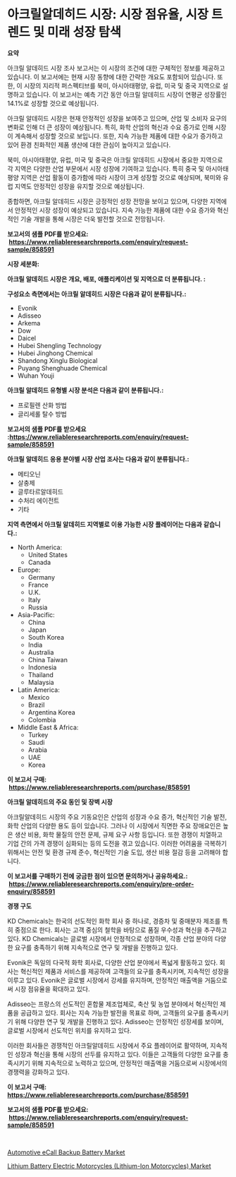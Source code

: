 <p><h1>아크릴알데히드 시장: 시장 점유율, 시장 트렌드 및 미래 성장 탐색</h1></p><p><strong>요약</strong></p>
<p><p>아크릴 알데히드 시장 조사 보고서는 이 시장의 조건에 대한 구체적인 정보를 제공하고 있습니다. 이 보고서에는 현재 시장 동향에 대한 간략한 개요도 포함되어 있습니다. 또한, 이 시장의 지리적 퍼스펙티브를 북미, 아시아태평양, 유럽, 미국 및 중국 지역으로 설명하고 있습니다. 이 보고서는 예측 기간 동안 아크릴 알데히드 시장이 연평균 성장률인 14.1%로 성장할 것으로 예상됩니다.</p><p>아크릴 알데히드 시장은 현재 안정적인 성장을 보여주고 있으며, 산업 및 소비자 요구의 변화로 인해 더 큰 성장이 예상됩니다. 특히, 화학 산업의 혁신과 수요 증가로 인해 시장이 계속해서 성장할 것으로 보입니다. 또한, 지속 가능한 제품에 대한 수요가 증가하고 있어 환경 친화적인 제품 생산에 대한 관심이 높아지고 있습니다.</p><p>북미, 아시아태평양, 유럽, 미국 및 중국은 아크릴 알데히드 시장에서 중요한 지역으로 각 지역은 다양한 산업 부문에서 시장 성장에 기여하고 있습니다. 특히 중국 및 아시아태평양 지역은 산업 활동이 증가함에 따라 시장이 크게 성장할 것으로 예상되며, 북미와 유럽 지역도 안정적인 성장을 유지할 것으로 예상됩니다.</p><p>종합하면, 아크릴 알데히드 시장은 긍정적인 성장 전망을 보이고 있으며, 다양한 지역에서 안정적인 시장 성장이 예상되고 있습니다. 지속 가능한 제품에 대한 수요 증가와 혁신적인 기술 개발을 통해 시장은 더욱 발전할 것으로 전망됩니다.</p></p>
<p><strong>보고서의 샘플 PDF를 받으세요: &nbsp;<a href="https://www.reliableresearchreports.com/enquiry/request-sample/858591">https://www.reliableresearchreports.com/enquiry/request-sample/858591</a></strong></p>
<p><strong>시장 세분화:</strong></p>
<p><strong> 아크릴 알데히드 시장은 개요, 배포, 애플리케이션 및 지역으로 더 분류됩니다. :</strong></p>
<p><strong>구성요소 측면에서는 아크릴 알데히드 시장은 다음과 같이 분류됩니다.:</strong></p>
<p><ul><li>Evonik</li><li>Adisseo</li><li>Arkema</li><li>Dow</li><li>Daicel</li><li>Hubei Shengling Technology</li><li>Hubei Jinghong Chemical</li><li>Shandong Xinglu Biological</li><li>Puyang Shenghuade Chemical</li><li>Wuhan Youji</li></ul></p>
<p><strong> 아크릴 알데히드 유형별 시장 분석은 다음과 같이 분류됩니다.:</strong></p>
<p><ul><li>프로필렌 산화 방법</li><li>글리세롤 탈수 방법</li></ul></p>
<p><strong>보고서의 샘플 PDF를 받으세요 :<a href="https://www.reliableresearchreports.com/enquiry/request-sample/858591">https://www.reliableresearchreports.com/enquiry/request-sample/858591</a></strong></p>
<p><strong> 아크릴 알데히드 응용 분야별 시장 산업 조사는 다음과 같이 분류됩니다.:</strong></p>
<p><ul><li>메티오닌</li><li>살충제</li><li>글루타르알데히드</li><li>수처리 에이전트</li><li>기타</li></ul></p>
<p><strong>지역 측면에서 아크릴 알데히드 지역별로 이용 가능한 시장 플레이어는 다음과 같습니다.:</strong></p>
<p><ul>
    <li>
        North America:
        <ul>
            <li>United States</li>
            <li>Canada</li>
        </ul>
    </li>
    <li>
        Europe:
        <ul>
            <li>Germany</li>
            <li>France</li>
            <li>U.K.</li>
            <li>Italy</li>
            <li>Russia</li>
        </ul>
    </li>
    <li>
        Asia-Pacific:
        <ul>
            <li>China</li>
            <li>Japan</li>
            <li>South Korea</li>
            <li>India</li>
            <li>Australia</li>
            <li>China Taiwan</li>
            <li>Indonesia</li>
            <li>Thailand</li>
            <li>Malaysia</li>
        </ul>
    </li>
    <li>
        Latin America:
        <ul>
            <li>Mexico</li>
            <li>Brazil</li>
            <li>Argentina Korea</li>
            <li>Colombia</li>
        </ul>
    </li>
    <li>
        Middle East & Africa:
        <ul>
            <li>Turkey</li>
            <li>Saudi</li>
            <li>Arabia</li>
            <li>UAE</li>
            <li>Korea</li>
        </ul>
    </li>
    </ul></p>
<p><strong>이 보고서 구매: &nbsp;<a href="https://www.reliableresearchreports.com/purchase/858591">https://www.reliableresearchreports.com/purchase/858591</a></strong></p>
<p><strong>아크릴 알데히드의 주요 동인 및 장벽 시장</strong></p>
<p><p>아크릴알데히드 시장의 주요 기동요인은 산업의 성장과 수요 증가, 혁신적인 기술 발전, 화학 산업의 다양한 용도 등이 있습니다. 그러나 이 시장에서 직면한 주요 장애요인은 높은 생산 비용, 화학 물질의 안전 문제, 규제 요구 사항 등입니다. 또한 경쟁이 치열하고 기업 간의 가격 경쟁이 심화되는 등의 도전을 겪고 있습니다. 이러한 어려움을 극복하기 위해서는 안전 및 환경 규제 준수, 혁신적인 기술 도입, 생산 비용 절감 등을 고려해야 합니다.</p></p>
<p><strong>이 보고서를 구매하기 전에 궁금한 점이 있으면 문의하거나 공유하세요.: &nbsp;<a href="https://www.reliableresearchreports.com/enquiry/pre-order-enquiry/858591">https://www.reliableresearchreports.com/enquiry/pre-order-enquiry/858591</a></strong></p>
<p><strong>경쟁 구도</strong></p>
<p><p>KD Chemicals는 한국의 선도적인 화학 회사 중 하나로, 경증차 및 중매분자 제조를 특히 중점으로 한다. 회사는 고객 중심의 철학을 바탕으로 품질 우수성과 혁신을 추구하고 있다. KD Chemicals는 글로벌 시장에서 안정적으로 성장하며, 각종 산업 분야의 다양한 요구를 충족하기 위해 지속적으로 연구 및 개발을 진행하고 있다. </p><p>Evonik은 독일의 다국적 화학 회사로, 다양한 산업 분야에서 폭넓게 활동하고 있다. 회사는 혁신적인 제품과 서비스를 제공하여 고객들의 요구를 충족시키며, 지속적인 성장을 이루고 있다. Evonik은 글로벌 시장에서 강세를 유지하며, 안정적인 매출액을 거둠으로써 시장 점유율을 확대하고 있다.</p><p>Adisseo는 프랑스의 선도적인 혼합물 제조업체로, 축산 및 농업 분야에서 혁신적인 제품을 공급하고 있다. 회사는 지속 가능한 발전을 목표로 하며, 고객들의 요구를 충족시키기 위해 다양한 연구 및 개발을 진행하고 있다. Adisseo는 안정적인 성장세를 보이며, 글로벌 시장에서 선도적인 위치를 유지하고 있다.</p><p>이러한 회사들은 경쟁적인 아크릴알데히드 시장에서 주요 플레이어로 활약하며, 지속적인 성장과 혁신을 통해 시장의 선두를 유지하고 있다. 이들은 고객들의 다양한 요구를 충족시키기 위해 지속적으로 노력하고 있으며, 안정적인 매출액을 거둠으로써 시장에서의 경쟁력을 강화하고 있다.</p></p>
<p><strong>이 보고서 구매: &nbsp; <a href="https://www.reliableresearchreports.com/purchase/858591">https://www.reliableresearchreports.com/purchase/858591</a></strong></p>
<p><strong>보고서의 샘플 PDF를 받으세요: &nbsp;<a href="https://www.reliableresearchreports.com/enquiry/request-sample/858591">https://www.reliableresearchreports.com/enquiry/request-sample/858591</a></strong><strong></strong></p>
<p>&nbsp;</p>
<p><p><a href="https://mire-aunt-385.notion.site/Automotive-eCall-Backup-Battery-Market-Research-Report-Provides-thorough-Industry-Overview-which-of-45fda5a9b2324ad5ba53587d91cae9ff">Automotive eCall Backup Battery Market</a></p><p><a href="https://butternut-bug-553.notion.site/Lithium-Battery-Electric-Motorcycles-Lithium-Ion-Motorcycles-Market-Analysis-Examines-its-Scope-on-de28dd2bc1254ba8903d0ddd1ffaba62">Lithium Battery Electric Motorcycles (Lithium-Ion Motorcycles) Market</a></p></p>